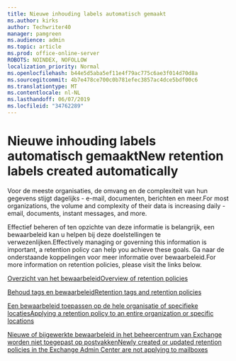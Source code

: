 ```yaml
---
title: Nieuwe inhouding labels automatisch gemaakt
ms.author: kirks
author: Techwriter40
manager: pamgreen
ms.audience: admin
ms.topic: article
ms.prod: office-online-server
ROBOTS: NOINDEX, NOFOLLOW
localization_priority: Normal
ms.openlocfilehash: b44e5d5aba5ef11e4f79ac775c6ae3f014d70d8a
ms.sourcegitcommit: 4b7e478ce700c0b781efec3857ac4dce5bdf00c6
ms.translationtype: MT
ms.contentlocale: nl-NL
ms.lasthandoff: 06/07/2019
ms.locfileid: "34762289"
---
```

# <a name="new-retention-labels-created-automatically"></a><span data-ttu-id="d9820-102">Nieuwe inhouding labels automatisch gemaakt</span><span class="sxs-lookup"><span data-stu-id="d9820-102">New retention labels created automatically</span></span>

<span data-ttu-id="d9820-103">Voor de meeste organisaties, de omvang en de complexiteit van hun gegevens stijgt dagelijks - e-mail, documenten, berichten en meer.</span><span class="sxs-lookup"><span data-stu-id="d9820-103">For most organizations, the volume and complexity of their data is increasing daily - email, documents, instant messages, and more.</span></span>

<span data-ttu-id="d9820-104">Effectief beheren of ten opzichte van deze informatie is belangrijk, een bewaarbeleid kan u helpen bij deze doelstellingen te verwezenlijken.</span><span class="sxs-lookup"><span data-stu-id="d9820-104">Effectively managing or governing this information is important, a retention policy can help you achieve these goals.</span></span> <span data-ttu-id="d9820-105">Ga naar de onderstaande koppelingen voor meer informatie over bewaarbeleid.</span><span class="sxs-lookup"><span data-stu-id="d9820-105">For more information on retention policies, please visit the links below.</span></span>

[<span data-ttu-id="d9820-106">Overzicht van het bewaarbeleid</span><span class="sxs-lookup"><span data-stu-id="d9820-106">Overview of retention policies</span></span>](https://docs.microsoft.com/office365/securitycompliance/retention-policies)

[<span data-ttu-id="d9820-107">Behoud tags en bewaarbeleid</span><span class="sxs-lookup"><span data-stu-id="d9820-107">Retention tags and retention policies</span></span>](https://docs.microsoft.com/exchange/security-and-compliance/messaging-records-management/retention-tags-and-policies)

[<span data-ttu-id="d9820-108">Een bewaarbeleid toepassen op de hele organisatie of specifieke locaties</span><span class="sxs-lookup"><span data-stu-id="d9820-108">Applying a retention policy to an entire organization or specific locations</span></span>](https://docs.microsoft.com/office365/securitycompliance/retention-policies#applying-a-retention-policy-to-an-entire-organization-or-specific-locations)

[<span data-ttu-id="d9820-109">Nieuwe of bijgewerkte bewaarbeleid in het beheercentrum van Exchange worden niet toegepast op postvakken</span><span class="sxs-lookup"><span data-stu-id="d9820-109">Newly created or updated retention policies in the Exchange Admin Center are not applying to mailboxes</span></span>](https://docs.microsoft.com/alchemyinsights/retention-policies-in-exchange-admin-center-not-working)

